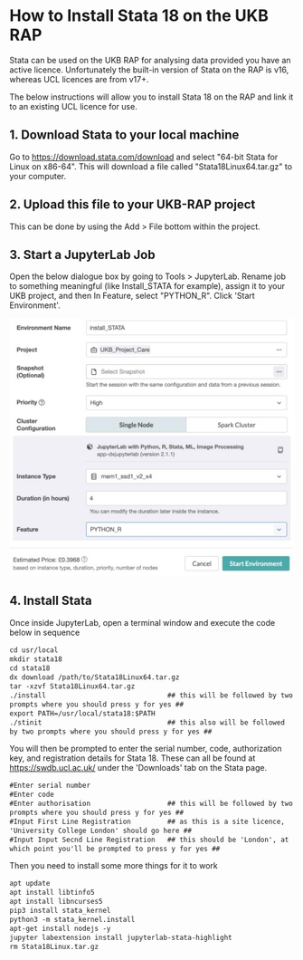 # How to Install Stata 18 on the UKB RAP

Stata can be used on the UKB RAP for analysing data provided you have an active licence. Unfortunately the built-in version of Stata on the RAP is v16, whereas UCL licences are from v17+.

The below instructions will allow you to install Stata 18 on the RAP and link it to an existing UCL licence for use.

## 1. Download Stata to your local machine

Go to https://download.stata.com/download and select "64-bit Stata for Linux on x86-64". This will download a file called "Stata18Linux64.tar.gz" to your computer.

## 2. Upload this file to your UKB-RAP project

This can be done by using the Add > File bottom within the project.

## 3. Start a JupyterLab Job

Open the below dialogue box by going to Tools > JupyterLab. Rename job to something meaningful (like Install_STATA for example), assign it to your UKB project, and then In Feature, select "PYTHON_R". Click 'Start Environment'. 

![Jupyter Lab Job Screen](Jupyterlabjob.jpg)

## 4. Install Stata

Once inside JupyterLab, open a terminal window and execute the code below in sequence

```
cd usr/local
mkdir stata18
cd stata18
dx download /path/to/Stata18Linux64.tar.gz
tar -xzvf Stata18Linux64.tar.gz
./install                              ## this will be followed by two prompts where you should press y for yes ##
export PATH=/usr/local/stata18:$PATH
./stinit                               ## this also will be followed by two prompts where you should press y for yes ##
```
You will then be prompted to enter the serial number, code, authorization key, and registration details for Stata 18. These can all be found at https://swdb.ucl.ac.uk/ under the 'Downloads' tab on the Stata page.
```
#Enter serial number
#Enter code
#Enter authorisation                   ## this will be followed by two prompts where you should press y for yes ##
#Input First Line Registration         ## as this is a site licence, 'University College London' should go here ##
#Input Input Secnd Line Registration   ## this should be 'London', at which point you'll be prompted to press y for yes ##
```
Then you need to install some more things for it to work
```
apt update
apt install libtinfo5
apt install libncurses5
pip3 install stata_kernel
python3 -m stata_kernel.install
apt-get install nodejs -y
jupyter labextension install jupyterlab-stata-highlight
rm Stata18Linux.tar.gz
```


